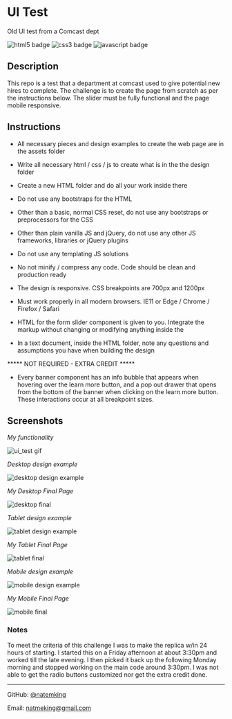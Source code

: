 # UI Test
Old UI test from a Comcast dept

![html5 badge](https://img.shields.io/badge/html5%20-%23E34F26.svg?&style=flat&logo=html5&logoColor=white)
![css3 badge](https://img.shields.io/badge/css3%20-%231572B6.svg?&style=flat&logo=css3&logoColor=white)
![javascript badge](https://img.shields.io/badge/javascript%20-%23323330.svg?&style=flat&logo=javascript&logoColor=%23F7DF1E)

## Description
This repo is a test that a department at comcast used to give potential new hires to complete. The challenge is to create the page from scratch as per the instructions below. The slider must be fully functional and the page mobile responsive. 

## Instructions

- All necessary pieces and design examples to create the web page are in the assets folder

- Write all necessary html / css / js to create what is in the the design folder

- Create a new HTML folder and do all your work inside there

- Do not use any bootstraps for the HTML

- Other than a basic, normal CSS reset, do not use any bootstraps or preprocessors for the CSS

- Other than plain vanilla JS and jQuery, do not use any other JS frameworks, libraries or jQuery plugins

- Do not use any templating JS solutions

- No not minify / compress any code. Code should be clean and production ready

- The design is responsive. CSS breakpoints are 700px and 1200px

- Must work properly in all modern browsers. IE11 or Edge / Chrome / Firefox / Safari

- HTML for the form slider component is given to you. Integrate the markup without changing or modifying anything inside the <form>

- In a text document, inside the HTML folder, note any questions and assumptions you have when building the design


***** NOT REQUIRED - EXTRA CREDIT *****

- Every banner component has an info bubble that appears when hovering over the learn more button, and a pop out drawer that opens from the bottom of the banner when clicking on the learn more button. These interactions occur at all breakpoint sizes.

## Screenshots

_My functionality_

![ui_test gif](assets/images/ui-test.gif)

_Desktop design example_

![desktop design example](./assets/design_examples/desktop.jpg)

_My Desktop Final Page_

![desktop final](./assets/images/desktop-final.png)

_Tablet design example_

![tablet design example](./assets/design_examples/tablet.jpg)

_My Tablet Final Page_

![tablet final](./assets/images/tablet-final.png)

_Mobile design example_

![mobile design example](./assets/design_examples/mobile.jpg)

_My Mobile Final Page_

![mobile final](./assets/images/mobile-final.png)

### Notes

To meet the criteria of this challenge I was to make the replica w/in 24 hours of starting. I started this on a Friday afternoon at about 3:30pm and worked till the late evening. I then picked it back up the following Monday morning and stopped working on the main code around 3:30pm. I was not able to get the radio buttons customized nor get the extra credit done. 

---

GitHub: [@natemking](https://github.com/natemking/)

Email: [natmeking@gmail.com](mailto:natmeking@gmail.com)